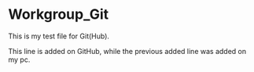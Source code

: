 # Workgroup_Git

This is my test file for Git(Hub).

This line is added on GitHub, while the previous added line was added on my pc.
